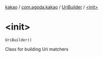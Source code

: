 [kakao](../../index.md) / [com.agoda.kakao](../index.md) / [UriBuilder](index.md) / [&lt;init&gt;](.)

# &lt;init&gt;

`UriBuilder()`

Class for building Uri matchers

